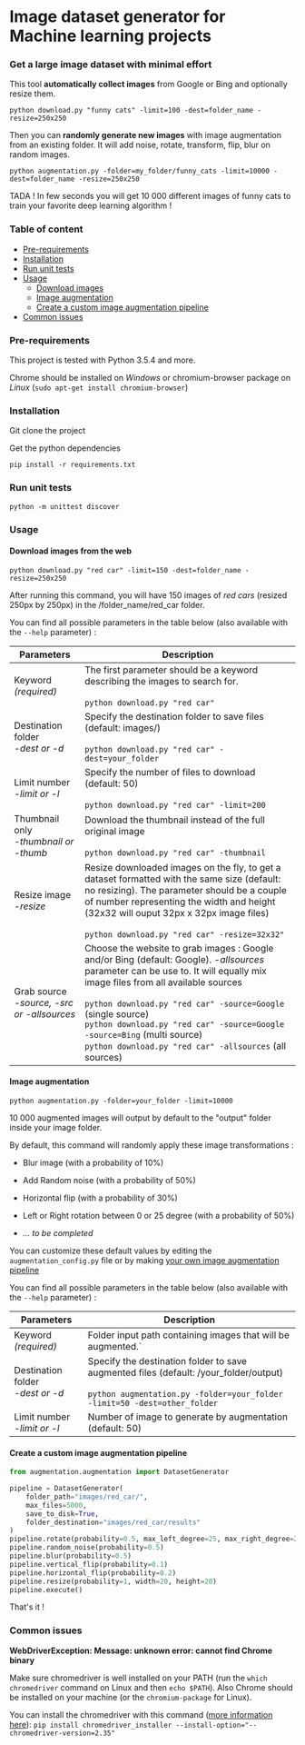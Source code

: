 # Image dataset generator for Machine learning projects

### Get a large image dataset with minimal effort

This tool **automatically collect images** from Google or Bing and optionally resize them. 

```
python download.py "funny cats" -limit=100 -dest=folder_name -resize=250x250
```

Then you can **randomly generate new images** with image augmentation from an existing folder. It will add noise, rotate, transform, flip, blur on random images.

```
python augmentation.py -folder=my_folder/funny_cats -limit=10000 -dest=folder_name -resize=250x250
```

TADA ! In few seconds you will get 10 000 different images of funny cats to train your favorite deep learning algorithm !

### Table of content

* [Pre-requirements](#pre-requirements)
* [Installation](#installation)
* [Run unit tests](#run-unit-tests)
* [Usage](#usage)
    * [Download images](#download-images-from-the-web)
    * [Image augmentation](#image-augmentation)
    * [Create a custom image augmentation pipeline](#create-a-custom-image-augmentation-pipeline)
* [Common issues](#common-issues)

### Pre-requirements

This project is tested with Python 3.5.4 and more.

Chrome should be installed on *Windows* or chromium-browser package on *Linux* (`sudo apt-get install chromium-browser`)

### Installation

Git clone the project

Get the python dependencies

```
pip install -r requirements.txt
```

### Run unit tests

```
python -m unittest discover
```

### Usage

#### Download images from the web

```
python download.py "red car" -limit=150 -dest=folder_name -resize=250x250
```
    
After running this command, you will have 150 images of *red cars* (resized 250px by 250px) in the /folder_name/red_car folder. 

You can find all possible parameters in the table below (also available with the `--help` parameter) :

Parameters  | Description
---    | --- 
Keyword *(required)* | The first parameter should be a keyword describing the images to search for. <br><br> `python download.py "red car"`
Destination folder <br>*-dest or -d* | Specify the destination folder to save files (default: images/) <br><br> `python download.py "red car" -dest=your_folder`
Limit number <br>*-limit or -l* | Specify the number of files to download (default: 50) <br><br> `python download.py "red car" -limit=200`
Thumbnail only <br>*-thumbnail or -thumb* | Download the thumbnail instead of the full original image <br><br>   `python download.py "red car" -thumbnail`
Resize image <br>*-resize* | Resize downloaded images on the fly, to get a dataset formatted with the same size (default: no resizing). The parameter should be a couple of number representing the width and height (32x32 will ouput 32px x 32px image files) <br><br>  `python download.py "red car" -resize=32x32"`
Grab source <br>*-source, -src or -allsources* |  Choose the website to grab images : Google and/or Bing (default: Google). *-allsources* parameter can be use to. It will equally mix image files from all available sources <br><br> `python download.py "red car" -source=Google` (single source) <br> `python download.py "red car" -source=Google -source=Bing` (multi source)<br> `python download.py "red car" -allsources` (all sources)

#### Image augmentation

```
python augmentation.py -folder=your_folder -limit=10000
```

10 000 augmented images will output by default to the "output" folder inside your image folder.

By default, this command will randomly apply these image transformations :

- Blur image (with a probability of 10%)
- Add Random noise (with a probability of 50%)
- Horizontal flip (with a probability of 30%)
- Left or Right rotation between 0 or 25 degree (with a probability of 50%)

- *... to be completed*

You can customize these default values by editing the `augmentation_config.py` file or by making [your own image augmentation pipeline](#create-a-custom-image-augmentation-pipeline)

You can find all possible parameters in the table below (also available with the `--help` parameter) :

Parameters  | Description
---    | --- 
Keyword *(required)* | Folder input path containing images that will be augmented.`
Destination folder <br>*-dest or -d* | Specify the destination folder to save augmented files (default: /your_folder/output) <br><br> `python augmentation.py -folder=your_folder -limit=50 -dest=other_folder`
Limit number <br>*-limit or -l* | Number of image to generate by augmentation (default: 50)

#### Create a custom image augmentation pipeline

```python
from augmentation.augmentation import DatasetGenerator

pipeline = DatasetGenerator(
    folder_path="images/red_car/",
    max_files=5000,
    save_to_disk=True,
    folder_destination="images/red_car/results"
)
pipeline.rotate(probability=0.5, max_left_degree=25, max_right_degree=25)
pipeline.random_noise(probability=0.5)
pipeline.blur(probability=0.5)
pipeline.vertical_flip(probability=0.1)
pipeline.horizontal_flip(probability=0.2)
pipeline.resize(probability=1, width=20, height=20)
pipeline.execute()
```

That's it !

### Common issues

**WebDriverException: Message: unknown error: cannot find Chrome binary**

Make sure chromedriver is well installed on your PATH (run the `which chromedriver` command on Linux and then `echo $PATH`). Also Chrome should be installed on your machine (or the `chromium-package` for Linux).

You can install the chromedriver with this command ([more information here](https://pypi.python.org/pypi/chromedriver_installer)):
`pip install chromedriver_installer --install-option="--chromedriver-version=2.35"`
